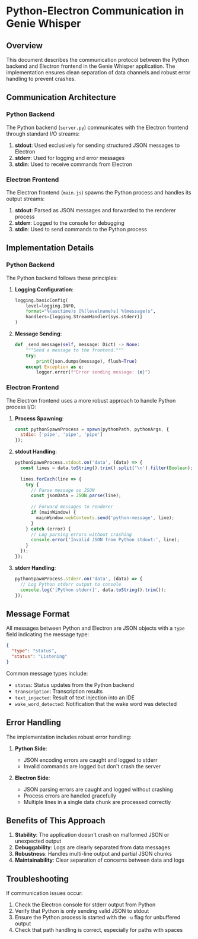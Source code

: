 # Python-Electron Communication in Genie Whisper

## Overview

This document describes the communication protocol between the Python backend and Electron frontend in the Genie Whisper application. The implementation ensures clean separation of data channels and robust error handling to prevent crashes.

## Communication Architecture

### Python Backend

The Python backend (`server.py`) communicates with the Electron frontend through standard I/O streams:

1. **stdout**: Used exclusively for sending structured JSON messages to Electron
2. **stderr**: Used for logging and error messages
3. **stdin**: Used to receive commands from Electron

### Electron Frontend

The Electron frontend (`main.js`) spawns the Python process and handles its output streams:

1. **stdout**: Parsed as JSON messages and forwarded to the renderer process
2. **stderr**: Logged to the console for debugging
3. **stdin**: Used to send commands to the Python process

## Implementation Details

### Python Backend

The Python backend follows these principles:

1. **Logging Configuration**:
   ```python
   logging.basicConfig(
       level=logging.INFO,
       format="%(asctime)s [%(levelname)s] %(message)s",
       handlers=[logging.StreamHandler(sys.stderr)]
   )
   ```

2. **Message Sending**:
   ```python
   def _send_message(self, message: Dict) -> None:
       """Send a message to the frontend."""
       try:
           print(json.dumps(message), flush=True)
       except Exception as e:
           logger.error(f"Error sending message: {e}")
   ```

### Electron Frontend

The Electron frontend uses a more robust approach to handle Python process I/O:

1. **Process Spawning**:
   ```javascript
   const pythonSpawnProcess = spawn(pythonPath, pythonArgs, {
     stdio: ['pipe', 'pipe', 'pipe']
   });
   ```

2. **stdout Handling**:
   ```javascript
   pythonSpawnProcess.stdout.on('data', (data) => {
     const lines = data.toString().trim().split('\n').filter(Boolean);
     
     lines.forEach(line => {
       try {
         // Parse message as JSON
         const jsonData = JSON.parse(line);
         
         // Forward messages to renderer
         if (mainWindow) {
           mainWindow.webContents.send('python-message', line);
         }
       } catch (error) {
         // Log parsing errors without crashing
         console.error('Invalid JSON from Python stdout:', line);
       }
     });
   });
   ```

3. **stderr Handling**:
   ```javascript
   pythonSpawnProcess.stderr.on('data', (data) => {
     // Log Python stderr output to console
     console.log('[Python stderr]', data.toString().trim());
   });
   ```

## Message Format

All messages between Python and Electron are JSON objects with a `type` field indicating the message type:

```json
{
  "type": "status",
  "status": "Listening"
}
```

Common message types include:
- `status`: Status updates from the Python backend
- `transcription`: Transcription results
- `text_injected`: Result of text injection into an IDE
- `wake_word_detected`: Notification that the wake word was detected

## Error Handling

The implementation includes robust error handling:

1. **Python Side**:
   - JSON encoding errors are caught and logged to stderr
   - Invalid commands are logged but don't crash the server

2. **Electron Side**:
   - JSON parsing errors are caught and logged without crashing
   - Process errors are handled gracefully
   - Multiple lines in a single data chunk are processed correctly

## Benefits of This Approach

1. **Stability**: The application doesn't crash on malformed JSON or unexpected output
2. **Debuggability**: Logs are clearly separated from data messages
3. **Robustness**: Handles multi-line output and partial JSON chunks
4. **Maintainability**: Clear separation of concerns between data and logs

## Troubleshooting

If communication issues occur:

1. Check the Electron console for stderr output from Python
2. Verify that Python is only sending valid JSON to stdout
3. Ensure the Python process is started with the `-u` flag for unbuffered output
4. Check that path handling is correct, especially for paths with spaces
